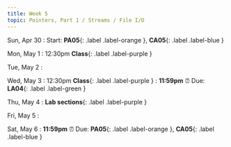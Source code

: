 ```yaml
---
title: Week 5
topic: Pointers, Part 1 / Streams / File I/O
---
```


Sun, Apr 30
: Start: **PA05**{: .label .label-orange }, **CA05**{: .label .label-blue }


Mon, May 1
: 12:30pm **Class**{: .label .label-purple }


Tue, May 2
: [](#)


Wed, May 3
: 12:30pm **Class**{: .label .label-purple } 
: **11:59pm**  ⏰  Due: **LA04**{: .label .label-green }


Thu, May 4
: **Lab sections**{: .label .label-purple }


Fri, May 5
: [](#)

Sat, May 6
: **11:59pm**  ⏰  Due: **PA05**{: .label .label-orange }, **CA05**{: .label .label-blue }
